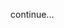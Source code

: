 <!--
author: checkking
date: 2017-01-13
title: PHP内核基础知识(三) SAPI
tags: php
category:php
status: publish
summary: 深入理解Zend SAPIs
-->
continue...
